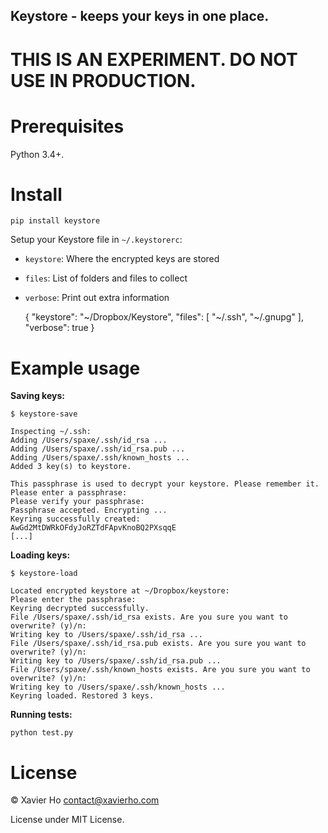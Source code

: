 Keystore - keeps your keys in one place.
----------------------------------------

THIS IS AN EXPERIMENT. DO NOT USE IN PRODUCTION.
================================================

Prerequisites
=============
Python 3.4+.

Install
=======

    pip install keystore

Setup your Keystore file in `~/.keystorerc`:

 * `keystore`: Where the encrypted keys are stored
 * `files`: List of folders and files to collect
 * `verbose`: Print out extra information

    {
      "keystore": "~/Dropbox/Keystore",
      "files": [
        "~/.ssh",
        "~/.gnupg"
      ],
      "verbose": true
    }

Example usage
=============

**Saving keys:**

    $ keystore-save

    Inspecting ~/.ssh:
    Adding /Users/spaxe/.ssh/id_rsa ...
    Adding /Users/spaxe/.ssh/id_rsa.pub ...
    Adding /Users/spaxe/.ssh/known_hosts ...
    Added 3 key(s) to keystore.

    This passphrase is used to decrypt your keystore. Please remember it.
    Please enter a passphrase:
    Please verify your passphrase:
    Passphrase accepted. Encrypting ...
    Keyring successfully created:
    AwGd2MtDWRkOFdyJoRZTdFApvKnoBQ2PXsqqE
    [...]

**Loading keys:**

    $ keystore-load

    Located encrypted keystore at ~/Dropbox/keystore:
    Please enter the passphrase:
    Keyring decrypted successfully.
    File /Users/spaxe/.ssh/id_rsa exists. Are you sure you want to overwrite? (y)/n:
    Writing key to /Users/spaxe/.ssh/id_rsa ...
    File /Users/spaxe/.ssh/id_rsa.pub exists. Are you sure you want to overwrite? (y)/n:
    Writing key to /Users/spaxe/.ssh/id_rsa.pub ...
    File /Users/spaxe/.ssh/known_hosts exists. Are you sure you want to overwrite? (y)/n:
    Writing key to /Users/spaxe/.ssh/known_hosts ...
    Keyring loaded. Restored 3 keys.

**Running tests:**

    python test.py

License
=======
© Xavier Ho <contact@xavierho.com>

License under MIT License.
